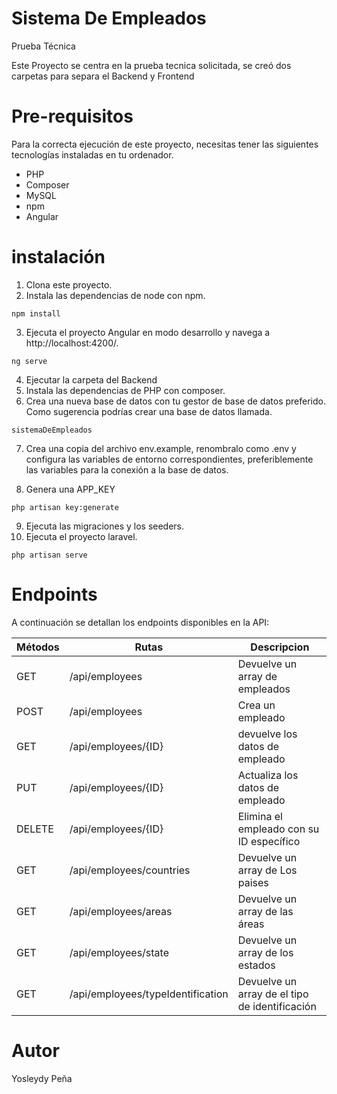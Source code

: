 # Sistema De Empleados
Prueba Técnica
 

 Este Proyecto se centra en la prueba tecnica solicitada, se creó dos carpetas para separa el Backend y Frontend

# Pre-requisitos

Para la correcta ejecución de este proyecto, necesitas tener las siguientes tecnologías instaladas en tu ordenador.

 * PHP
 * Composer
 * MySQL
 * npm
 * Angular

# instalación

1. Clona este proyecto.
2. Instala las dependencias de node con npm.

```
npm install

```

3. Ejecuta el proyecto Angular en modo desarrollo y navega a http://localhost:4200/.

```
ng serve

```

4. Ejecutar la carpeta del Backend
5. Instala las dependencias de PHP con composer.
6. Crea una nueva base de datos con tu gestor de base de datos preferido. Como sugerencia podrías crear una base de datos llamada.

```
sistemaDeEmpleados
```
7. Crea una copia del archivo env.example, renombralo como .env y configura las variables de entorno correspondientes, preferiblemente las variables para la conexión a la base de datos.

8. Genera una APP_KEY

```
php artisan key:generate
```

9. Ejecuta las migraciones y los seeders.
10. Ejecuta el proyecto laravel.

```
php artisan serve
```
# Endpoints

A continuación se detallan los endpoints disponibles en la API:


|    Métodos    |               Rutas              |                Descripcion                   |
| ------------- |----------------------------------| ---------------------------------------------|
|      GET      | /api/employees                   | Devuelve un array de empleados               |
|      POST     | /api/employees                   |     Crea un empleado                         |
|      GET      | /api/employees/{ID}              | devuelve los datos de empleado               |
|      PUT      | /api/employees/{ID}              | Actualiza los datos de empleado              |
|    DELETE     | /api/employees/{ID}              | Elimina el empleado con su ID específico     |
|      GET      | /api/employees/countries         | Devuelve un array de Los paises              |
|      GET      | /api/employees/areas             | Devuelve un array de las áreas               |
|      GET      | /api/employees/state             | Devuelve un array de los estados             |
|      GET      |/api/employees/typeIdentification | Devuelve un array de el tipo de identificación|


# Autor

Yosleydy Peña

